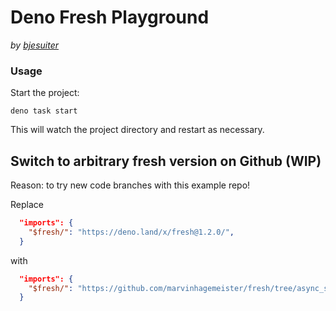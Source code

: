 # Deno Fresh Playground

_by [bjesuiter]()_

### Usage

Start the project:

```
deno task start
```

This will watch the project directory and restart as necessary.

## Switch to arbitrary fresh version on Github (WIP)

Reason: to try new code branches with this example repo!

Replace

```json
  "imports": {
    "$fresh/": "https://deno.land/x/fresh@1.2.0/",
  }
```

with

```json
  "imports": {
    "$fresh/": "https://github.com/marvinhagemeister/fresh/tree/async_server_components/",
  }
```
